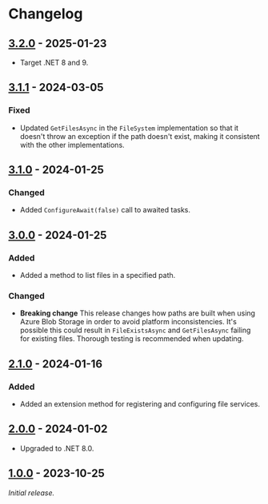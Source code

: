 # Changelog

## [3.2.0] - 2025-01-23

- Target .NET 8 and 9.

## [3.1.1] - 2024-03-05

### Fixed

- Updated `GetFilesAsync` in the `FileSystem` implementation so that it doesn't throw an exception if the path doesn't
  exist, making it consistent with the other implementations.

## [3.1.0] - 2024-01-25

### Changed

- Added `ConfigureAwait(false)` call to awaited tasks.

## [3.0.0] - 2024-01-25

### Added

- Added a method to list files in a specified path.

### Changed

- **Breaking change** This release changes how paths are built when using Azure Blob Storage in order to avoid platform
  inconsistencies. It's possible this could result in `FileExistsAsync` and `GetFilesAsync` failing for existing files.
  Thorough testing is recommended when updating.

## [2.1.0] - 2024-01-16

### Added

- Added an extension method for registering and configuring file services.

## [2.0.0] - 2024-01-02

- Upgraded to .NET 8.0.

## [1.0.0] - 2023-10-25

_Initial release._

[3.2.0]: https://github.com/gaepdit/file-service/releases/tag/v3.2.0
[3.1.1]: https://github.com/gaepdit/file-service/releases/tag/v3.1.1
[3.1.0]: https://github.com/gaepdit/file-service/releases/tag/v3.1.0
[3.0.0]: https://github.com/gaepdit/file-service/releases/tag/v3.0.0
[2.1.0]: https://github.com/gaepdit/app-library/releases/tag/f%2Fv2.1.0
[2.0.0]: https://github.com/gaepdit/app-library/releases/tag/fs%2Fv2.0.0
[1.0.0]: https://github.com/gaepdit/app-library/releases/tag/fs%2Fv1.0.0
